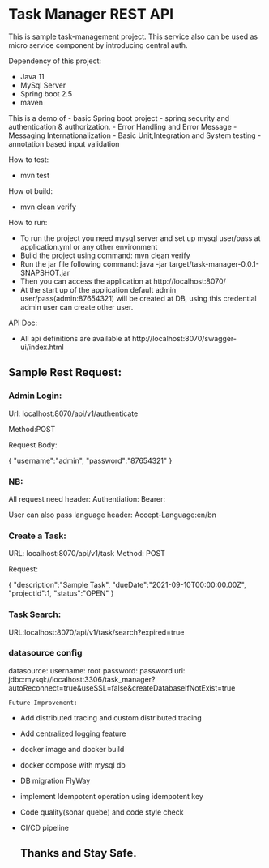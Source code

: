 
# Task Manager REST API
This is sample task-management project. This service also can be used as micro service component by introducing central auth.

Dependency of this project:
- Java 11
- MySql Server
- Spring boot 2.5
- maven

This is a demo of
    - basic Spring boot project
    - spring security and authentication & authorization.
    - Error Handling and Error Message
    - Messaging Internationalization
    - Basic Unit,Integration and System testing
    - annotation based input validation

How to test:
  - mvn test

How ot build:
  - mvn clean verify

How to run:
  - To run the project you need mysql server and set up mysql user/pass at application.yml or any other environment
  - Build the project using command: mvn clean verify 
  - Run the jar file following command: java -jar target/task-manager-0.0.1-SNAPSHOT.jar
  - Then you can access the application at http://localhost:8070/
  - At the start up of the application default admin user/pass(admin:87654321) will be created at DB, using this credential admin
  user can create other user.

API Doc:
 - All api definitions are available at http://localhost:8070/swagger-ui/index.html


## Sample Rest Request:

### Admin Login:

Url: localhost:8070/api/v1/authenticate

Method:POST

Request Body:

{
    "username":"admin",
    "password":"87654321"
}

### NB: 
All request need header: Authentiation: Bearer:<token>
    
User can also pass language header: Accept-Language:en/bn

### Create a Task:
URL: localhost:8070/api/v1/task
Method: POST
    
Request:
    
{
    "description":"Sample Task",
    "dueDate":"2021-09-10T00:00:00.00Z",
    "projectId":1,
    "status":"OPEN"
}

### Task Search:
    
URL:localhost:8070/api/v1/task/search?expired=true



### datasource config
 datasource:
    username: root
    password: password
    url: jdbc:mysql://localhost:3306/task_manager?autoReconnect=true&useSSL=false&createDatabaseIfNotExist=true


    Future Improvement:

- Add distributed tracing and custom distributed tracing
- Add centralized logging feature
- docker image and docker build
- docker compose with mysql db
- DB migration FlyWay
- implement Idempotent operation using idempotent key
- Code quality(sonar quebe)  and code style check    
- CI/CD pipeline
    
    
    
    
    
    ## Thanks and Stay Safe.
